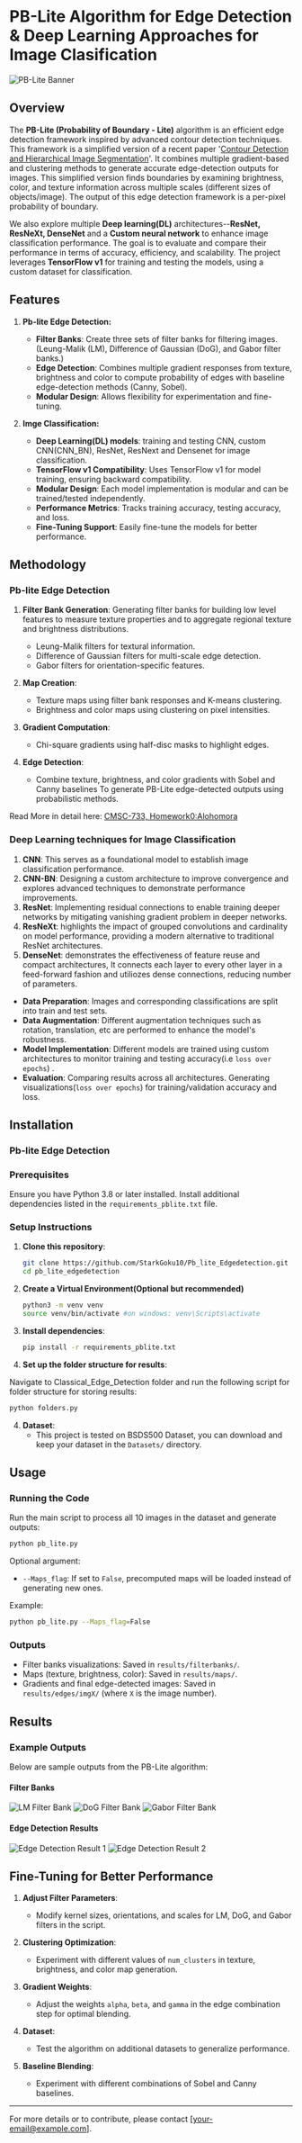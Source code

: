# PB-Lite Algorithm for Edge Detection & Deep Learning Approaches for Image Clasification

![PB-Lite Banner](https://raw.githubusercontent.com/your-repo/pb-lite-edge-detection/main/assets/images/pb_lite_banner.png)

## Overview

The **PB-Lite (Probability of Boundary - Lite)** algorithm is an efficient edge detection framework inspired by advanced contour detection techniques. This framework is a simplified version of a recent paper '[Contour Detection and Hierarchical Image Segmentation](https://www2.eecs.berkeley.edu/Research/Projects/CS/vision/grouping/papers/amfm_pami2010.pdf)'. It combines multiple gradient-based and clustering methods to generate accurate edge-detection outputs for images. This simplified version finds boundaries by examining brightness, color, and texture information across multiple scales (different sizes of objects/image). The output of this edge detection framework is a per-pixel probability of boundary. 

We also explore multiple **Deep learning(DL)** architectures--**ResNet, ResNeXt, DenseNet** and a **Custom neural network** to enhance image classification performance. The goal is to evaluate and compare their performance in terms of accuracy, efficiency, and scalability. The project leverages **TensorFlow v1** for training and testing the models, using a custom dataset for classification.

## Features

1. **Pb-lite Edge Detection:**
    - **Filter Banks**: Create three sets of filter banks for filtering images. (Leung-Malik (LM), Difference of Gaussian (DoG), and Gabor filter banks.)
    - **Edge Detection**: Combines multiple gradient responses from texture, brightness and color to compute probability of edges with baseline edge-detection methods (Canny, Sobel).
    - **Modular Design**: Allows flexibility for experimentation and fine-tuning.

2. **Imge Classification:**
    - **Deep Learning(DL) models**: training and testing CNN, custom CNN(CNN_BN), ResNet, ResNext and Densenet for image classification.
    - **TensorFlow v1 Compatibility**: Uses TensorFlow v1 for model training, ensuring backward compatibility.
    - **Modular Design**: Each model implementation is modular and can be trained/tested independently.
    - **Performance Metrics**: Tracks training accuracy, testing accuracy, and loss.
    - **Fine-Tuning Support**: Easily fine-tune the models for better performance.

## Methodology

### Pb-lite Edge Detection

1. **Filter Bank Generation**:
    Generating filter banks for building low level features to measure texture properties and to aggregate regional texture and brightness distributions. 
   - Leung-Malik filters for textural information.
   - Difference of Gaussian filters for multi-scale edge detection.
   - Gabor filters for orientation-specific features.

3. **Map Creation**:
   - Texture maps using filter bank responses and K-means clustering.
   - Brightness and color maps using clustering on pixel intensities.

4. **Gradient Computation**:
   - Chi-square gradients using half-disc masks to highlight edges.

5. **Edge Detection**:
   - Combine texture, brightness, and color gradients with Sobel and Canny baselines To generate PB-Lite edge-detected outputs using probabilistic methods.

Read More in detail here: [CMSC-733, Homework0:Alohomora](https://cmsc733.github.io/2022/hw/hw0/#starter)

### Deep Learning techniques for Image Classification 

1. **CNN**: This serves as a foundational model to establish image classification performance. 
2. **CNN-BN**: Designing a custom architecture to improve convergence and explores advanced techniques to demonstrate performance improvements.
3. **ResNet**: Implementing residual connections to enable training deeper networks by mitigating vanishing gradient problem in deeper networks.
4. **ResNeXt**: highlights the impact of grouped convolutions and cardinality on model performance, providing a modern alternative to traditional ResNet architectures.
5. **DenseNet**: demonstrates the effectiveness of feature reuse and compact architectures, It connects each layer to every other layer in a feed-forward fashion and utiliozes dense connections, reducing number of parameters.

- **Data Preparation**: Images and corresponding classifications are split into train and test sets.
- **Data Augmentation**: Different augmentation techniques such as rotation, translation, etc are performed to enhance the model's robustness.
- **Model Implementation**: Different models are trained using custom architectures to monitor training and testing accuracy(i.e `loss over epochs`) .
- **Evaluation**: Comparing results across all architectures. Generating visualizations(`loss over epochs`) for training/validation accuracy and loss.

## Installation

### Pb-lite Edge Detection

### Prerequisites

Ensure you have Python 3.8 or later installed. Install additional dependencies listed in the `requirements_pblite.txt` file.

### Setup Instructions

1. **Clone this repository**:
   ```bash
   git clone https://github.com/StarkGoku10/Pb_lite_Edgedetection.git
   cd pb_lite_edgedetection
   ```

2. **Create a Virtual Environment(Optional but recommended)**
    ```bash 
    python3 -m venv venv
    source venv/bin/activate #on windows: venv\Scripts\activate
    ```

2. **Install dependencies**:
   ```bash
   pip install -r requirements_pblite.txt
   ```

3. **Set up the folder structure for results**:

Navigate to Classical_Edge_Detection folder and run the following script for folder structure for storing results:
   ```bash
   python folders.py
   ```

4. **Dataset**:
    - This project is tested on BSDS500 Dataset, you can download and keep your dataset in the `Datasets/` directory.

## Usage

### Running the Code

Run the main script to process all 10 images in the dataset and generate outputs:
```bash
python pb_lite.py
```

Optional argument:
- `--Maps_flag`: If set to `False`, precomputed maps will be loaded instead of generating new ones.

Example:
```bash
python pb_lite.py --Maps_flag=False
```

### Outputs

- Filter banks visualizations: Saved in `results/filterbanks/`.
- Maps (texture, brightness, color): Saved in `results/maps/`.
- Gradients and final edge-detected images: Saved in `results/edges/imgX/` (where `X` is the image number).

## Results

### Example Outputs

Below are sample outputs from the PB-Lite algorithm:

#### Filter Banks
![LM Filter Bank](https://raw.githubusercontent.com/your-repo/pb-lite-edge-detection/main/assets/images/lm_filter_bank.png)
![DoG Filter Bank](https://raw.githubusercontent.com/your-repo/pb-lite-edge-detection/main/assets/images/dog_filter_bank.png)
![Gabor Filter Bank](https://raw.githubusercontent.com/your-repo/pb-lite-edge-detection/main/assets/images/gabor_filter_bank.png)

#### Edge Detection Results
![Edge Detection Result 1](https://raw.githubusercontent.com/your-repo/pb-lite-edge-detection/main/assets/images/edge_result_1.png)
![Edge Detection Result 2](https://raw.githubusercontent.com/your-repo/pb-lite-edge-detection/main/assets/images/edge_result_2.png)

## Fine-Tuning for Better Performance

1. **Adjust Filter Parameters**:
   - Modify kernel sizes, orientations, and scales for LM, DoG, and Gabor filters in the script.

2. **Clustering Optimization**:
   - Experiment with different values of `num_clusters` in texture, brightness, and color map generation.

3. **Gradient Weights**:
   - Adjust the weights `alpha`, `beta`, and `gamma` in the edge combination step for optimal blending.

4. **Dataset**:
   - Test the algorithm on additional datasets to generalize performance.

5. **Baseline Blending**:
   - Experiment with different combinations of Sobel and Canny baselines.

---

For more details or to contribute, please contact [your-email@example.com].


